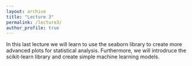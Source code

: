 ```yaml
---
layout: archive
title: "Lecture 3"
permalink: /lecture3/
author_profile: true
---
```

In this last lecture we will learn to use the seaborn library to create more advanced plots
for statistical analysis.
Furthermore, we will introdruce the scikit-learn library and create simple machine learning models.

